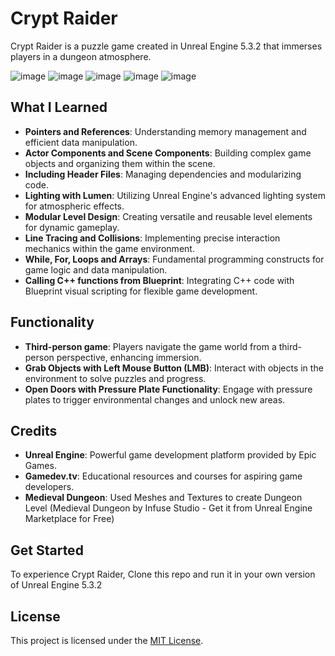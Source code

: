 # Crypt Raider

Crypt Raider is a puzzle game created in Unreal Engine 5.3.2 that immerses players in a dungeon atmosphere. 

![image](https://github.com/KARNB24/CryptRaider/assets/59581104/daf22146-6329-4e3b-a791-60933b362ade)
![image](https://github.com/KARNB24/CryptRaider/assets/59581104/8d72f550-ddac-4578-984d-e2f3d6ad027f)
![image](https://github.com/KARNB24/CryptRaider/assets/59581104/0585659d-ccab-405a-9010-97411dbbd7a3)
![image](https://github.com/KARNB24/CryptRaider/assets/59581104/50f5afc1-5b06-4c3d-9ca3-39f74ef698cf)
![image](https://github.com/KARNB24/CryptRaider/assets/59581104/1129a0f7-8990-4a51-885a-3cdddfaced85)

## What I Learned

- **Pointers and References**: Understanding memory management and efficient data manipulation.
- **Actor Components and Scene Components**: Building complex game objects and organizing them within the scene.
- **Including Header Files**: Managing dependencies and modularizing code.
- **Lighting with Lumen**: Utilizing Unreal Engine's advanced lighting system for atmospheric effects.
- **Modular Level Design**: Creating versatile and reusable level elements for dynamic gameplay.
- **Line Tracing and Collisions**: Implementing precise interaction mechanics within the game environment.
- **While, For, Loops and Arrays**: Fundamental programming constructs for game logic and data manipulation.
- **Calling C++ functions from Blueprint**: Integrating C++ code with Blueprint visual scripting for flexible game development.

## Functionality

- **Third-person game**: Players navigate the game world from a third-person perspective, enhancing immersion.
- **Grab Objects with Left Mouse Button (LMB)**: Interact with objects in the environment to solve puzzles and progress.
- **Open Doors with Pressure Plate Functionality**: Engage with pressure plates to trigger environmental changes and unlock new areas.

## Credits

- **Unreal Engine**: Powerful game development platform provided by Epic Games.
- **Gamedev.tv**: Educational resources and courses for aspiring game developers.
- **Medieval Dungeon**: Used Meshes and Textures to create Dungeon Level (Medieval Dungeon by Infuse Studio - Get it from Unreal Engine Marketplace for Free)

## Get Started

To experience Crypt Raider, Clone this repo and run it in your own version of Unreal Engine 5.3.2

## License

This project is licensed under the [MIT License](LICENSE).
